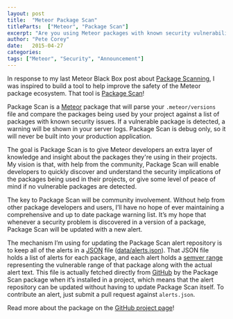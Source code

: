 ```yaml
---
layout: post
title:  "Meteor Package Scan"
titleParts:  ["Meteor", "Package Scan"]
excerpt: "Are you using Meteor packages with known security vulnerabilities? Package Scan will tell you."
author: "Pete Corey"
date:   2015-04-27
categories:
tags: ["Meteor", "Security", "Announcement"]
---
```


In response to my last Meteor Black Box post about [Package Scanning](http://www.1pxsolidtomato.com/2015/04/24/black-box-meteor-package-scanning/), I was inspired to build a tool to help improve the safety of the Meteor package ecosystem. That tool is [Package Scan](https://github.com/East5th/package-scan)!

Package Scan is a [Meteor](https://www.meteor.com/) package that will parse your <code class="language-*">.meteor/versions</code> file and compare the packages being used by your project against a list of packages with known security issues. If a vulnerable package is detected, a warning will be shown in your server logs. Package Scan is debug only, so it will never be built into your production application.

The goal is Package Scan is to give Meteor developers an extra layer of knowledge and insight about the packages they're using in their projects. My vision is that, with help from the community, Package Scan will enable developers to quickly discover and understand the security implications of the packages being used in their projects, or give some level of peace of mind if no vulnerable packages are detected.

The key to Package Scan will be community involvement. Without help from other package developers and users, I’ll have no hope of ever maintaining a comprehensive and up to date package warning list. It’s my hope that whenever a security problem is discovered in a version of a package, Package Scan will be updated with a new alert.

The mechanism I’m using for updating the Package Scan alert repository is to keep all of the alerts in a [JSON](http://www.json.org/) file ([data/alerts.json](https://github.com/East5th/package-scan/blob/master/data/alerts.json)). That JSON file holds a list of alerts for each package, and each alert holds a [semver range](https://github.com/npm/node-semver#ranges) representing the vulnerable range of that package along with the actual alert text. This file is actually fetched directly from [GitHub](https://github.com/) by the Package Scan package when it’s installed in a project, which means that the alert repository can be updated without having to update Package Scan itself. To contribute an alert, just submit a pull request against <code class="language-*">alerts.json</code>.

Read more about the package on the [GitHub project page](https://github.com/East5th/package-scan)!
